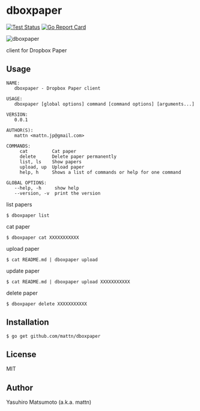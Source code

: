 # dboxpaper

[![Test Status](https://github.com/mattn/dboxpaper/workflows/test/badge.svg?branch=master)](https://github.com/mattn/dboxpaper/actions?workflow=test)
[![Go Report Card](https://goreportcard.com/badge/github.com/mattn/dboxpaper)](https://goreportcard.com/report/github.com/mattn/dboxpaper)

![dboxpaper](https://raw.githubusercontent.com/mattn/dboxpaper/master/dboxpaper-logo256.png)

client for Dropbox Paper

## Usage

```
NAME:
   dboxpaper - Dropbox Paper client

USAGE:
   dboxpaper [global options] command [command options] [arguments...]
   
VERSION:
   0.0.1
   
AUTHOR(S):
   mattn <mattn.jp@gmail.com> 
   
COMMANDS:
     cat         Cat paper
     delete      Delete paper permanently
     list, ls    Show papers
     upload, up  Upload paper
     help, h     Shows a list of commands or help for one command

GLOBAL OPTIONS:
   --help, -h     show help
   --version, -v  print the version
```

list papers

```
$ dboxpaper list
```

cat paper

```
$ dboxpaper cat XXXXXXXXXXX
```

upload paper

```
$ cat README.md | dboxpaper upload
```

update paper

```
$ cat README.md | dboxpaper upload XXXXXXXXXXX
```

delete paper

```
$ dboxpaper delete XXXXXXXXXXX
```

## Installation

```
$ go get github.com/mattn/dboxpaper
```

## License

MIT

## Author

Yasuhiro Matsumoto (a.k.a. mattn)
